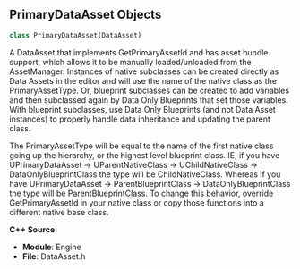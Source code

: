 ## PrimaryDataAsset Objects

```python
class PrimaryDataAsset(DataAsset)
```

A DataAsset that implements GetPrimaryAssetId and has asset bundle support, which allows it to be manually loaded/unloaded from the AssetManager.
Instances of native subclasses can be created directly as Data Assets in the editor and will use the name of the native class as the PrimaryAssetType.
Or, blueprint subclasses can be created to add variables and then subclassed again by Data Only Blueprints that set those variables.
With blueprint subclasses, use Data Only Blueprints (and not Data Asset instances) to properly handle data inheritance and updating the parent class.

The PrimaryAssetType will be equal to the name of the first native class going up the hierarchy, or the highest level blueprint class.
IE, if you have UPrimaryDataAsset -> UParentNativeClass -> UChildNativeClass -> DataOnlyBlueprintClass the type will be ChildNativeClass.
Whereas if you have UPrimaryDataAsset -> ParentBlueprintClass -> DataOnlyBlueprintClass the type will be ParentBlueprintClass.
To change this behavior, override GetPrimaryAssetId in your native class or copy those functions into a different native base class.

**C++ Source:**

- **Module**: Engine
- **File**: DataAsset.h

<a id="unreal.DataDrivenCVarEngineSubsystem"></a>